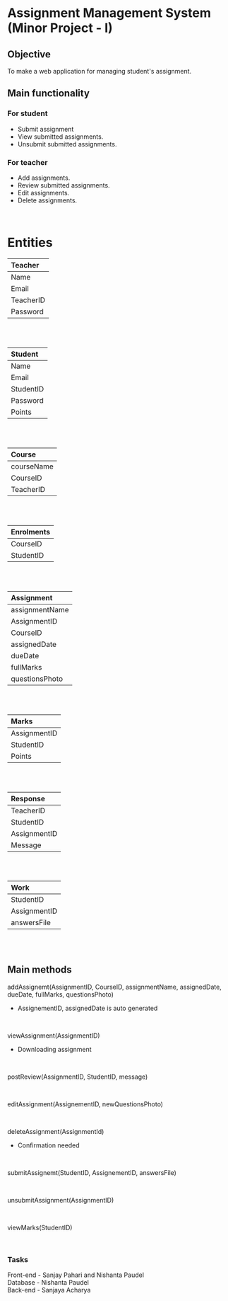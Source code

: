 # Assignment Management System (Minor Project - I)
## Objective
To make a web application for managing student's assignment.

## Main functionality
### For student
- Submit assignment
- View submitted assignments.
- Unsubmit submitted assignments.

### For teacher
- Add assignments.
- Review submitted assignments.
- Edit assignments.
- Delete assignments.

<br />

# Entities
| Teacher |
| :- |
| Name |
| Email |
| TeacherID |
| Password |

<br />
<br />

| Student |
| :- |
| Name |
| Email |
| StudentID |
| Password |
| Points |

<br />
<br />

| Course |
| :- |
| courseName |
| CourseID |
| TeacherID |


<br />
<br />

| Enrolments |
| :- |
| CourseID |
| StudentID |


<br />
<br />

| Assignment |
| :- |
| assignmentName |
| AssignmentID |
| CourseID |
| assignedDate |
| dueDate |
| fullMarks |
| questionsPhoto |

<br />
<br />

| Marks |
| :- |
| AssignmentID |
| StudentID |
| Points |

<br />
<br />

| Response |
| :- |
| TeacherID |
| StudentID |
| AssignmentID |
| Message |

<br />
<br />

| Work |
| :- |
| StudentID |
| AssignmentID |
| answersFile |

<br />
<br />

## Main methods
addAssignemt(AssignmentID, CourseID, assignmentName, assignedDate, dueDate, fullMarks, questionsPhoto)
- AssignementID, assignedDate is auto generated

<br/>

viewAssignment(AssignmentID)
- Downloading assignment

<br/>

postReview(AssignmentID, StudentID, message)

<br/>

editAssignment(AssignementID, newQuestionsPhoto)

<br/>

deleteAssignment(AssignmentId)
- Confirmation needed

<br/>

submitAssignemt(StudentID, AssignementID, answersFile)

<br/>

unsubmitAssignment(AssignmentID)

<br/>

viewMarks(StudentID)

<br/>

### Tasks
Front-end - Sanjay Pahari and Nishanta Paudel <br/>
Database  - Nishanta Paudel <br/>
Back-end  - Sanjaya Acharya
